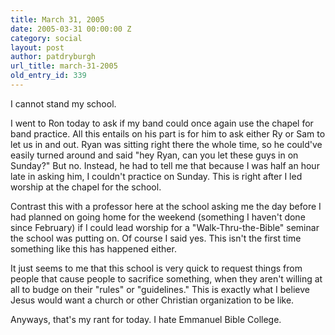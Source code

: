 ```yaml
---
title: March 31, 2005
date: 2005-03-31 00:00:00 Z
category: social
layout: post
author: patdryburgh
url_title: march-31-2005
old_entry_id: 339
---
```


I cannot stand my school. 

I went to Ron today to ask if my band could once again use the chapel for band practice. All this entails on his part is for him to ask either Ry or Sam to let us in and out. Ryan was sitting right there the whole time, so he could've easily turned around and said "hey Ryan, can you let these guys in on Sunday?"  But no. Instead, he had to tell me that because I was half an hour late in asking him, I couldn't practice on Sunday. This is right after I led worship at the chapel for the school. 

Contrast this with a professor here at the school asking me the day before I had planned on going home for the weekend (something I haven't done since February) if I could lead worship for a "Walk-Thru-the-Bible" seminar the school was putting on. Of course I said yes. This isn't the first time something like this has happened either. 

It just seems to me that this school is very quick to request things from people that cause people to sacrifice something, when they aren't willing at all to budge on their "rules" or "guidelines."  This is exactly what I believe Jesus would want a church or other Christian organization to be like. 

Anyways, that's my rant for today. I hate Emmanuel Bible College.